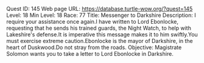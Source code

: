 Quest ID: 145
Web page URL: https://database.turtle-wow.org/?quest=145
Level: 18
Min Level: 18
Race: 77
Title: Messenger to Darkshire
Description: I require your assistance once again.I have written to Lord Ebonlocke, requesting that he sends his trained guards, the Night Watch, to help with Lakeshire's defense.It is imperative this message makes it to him swiftly.You must exercise extreme caution.Ebonlocke is the mayor of Darkshire, in the heart of Duskwood.Do not stray from the roads.
Objective: Magistrate Solomon wants you to take a letter to Lord Ebonlocke in Darkshire.
